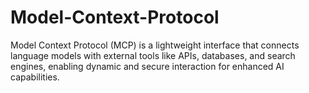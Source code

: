 # Model-Context-Protocol
Model Context Protocol (MCP) is a lightweight interface that connects language models with external tools like APIs, databases, and search engines, enabling dynamic and secure interaction for enhanced AI capabilities.

